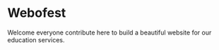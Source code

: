# Webofest
Welcome everyone contribute here to build a beautiful website for our education services.
